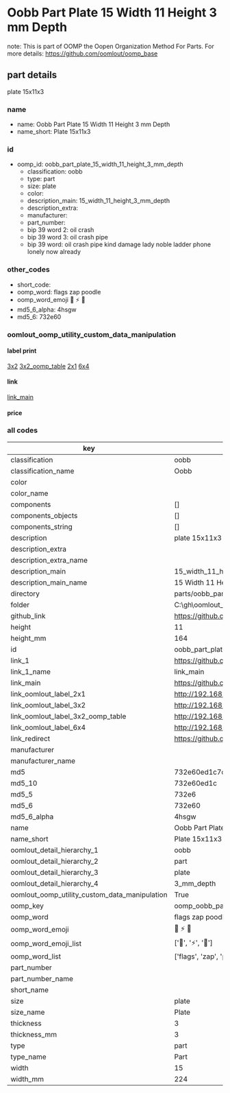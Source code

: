 # Oobb Part Plate 15 Width 11 Height 3 mm Depth  

note: This is part of OOMP the Oopen Organization Method For Parts. For more details: https://github.com/oomlout/oomp_base

##  part details
  



plate 15x11x3



### name
* name: Oobb Part Plate 15 Width 11 Height 3 mm Depth
* name_short: Plate 15x11x3 
### id
* oomp_id: oobb_part_plate_15_width_11_height_3_mm_depth
  * classification: oobb
  * type: part
  * size: plate
  * color: 
  * description_main: 15_width_11_height_3_mm_depth
  * description_extra: 
  * manufacturer: 
  * part_number: 
  * bip 39 word 2: oil crash
  * bip 39 word 3: oil crash pipe
  * bip 39 word: oil crash pipe kind damage lady noble ladder phone lonely now already

### other_codes
* short_code: 
* oomp_word: flags zap poodle
* oomp_word_emoji :flags: :zap: :poodle:
* md5_6_alpha: 4hsgw
* md5_6: 732e60






### oomlout_oomp_utility_custom_data_manipulation
#### label print
[3x2](http://192.168.1.245:1112/?label=oomp%204hsgw)
[3x2_oomp_table](http://192.168.1.108:1112/?label=oomp%204hsgw)
[2x1](http://192.168.1.242:1112/?label=oomp%204hsgw)
[6x4](http://192.168.1.55:1112/?label=oomp%204hsgw)    

#### link

[link_main](https://github.com/oomlout/oomlout_oobb_version_4_generated_parts/tree/main/navigation_oomp/oobb/part/plate/15_width_11_height_3_mm_depth/part)                              

#### price







### all codes 
| key | value |  
| --- | --- |  
| classification | oobb |  
| classification_name | Oobb |  
| color |  |  
| color_name |  |  
| components | [] |  
| components_objects | [] |  
| components_string | [] |  
| description | plate 15x11x3 |  
| description_extra |  |  
| description_extra_name |  |  
| description_main | 15_width_11_height_3_mm_depth |  
| description_main_name | 15 Width 11 Height 3 mm Depth |  
| directory | parts/oobb_part_plate_15_width_11_height_3_mm_depth |  
| folder | C:\gh\oomlout_oobb_version_4_generated_parts\parts\oobb_part_plate_15_width_11_height_3_mm_depth |  
| github_link | https://github.com/oomlout/oomlout_oomp_part_src/tree/main/parts/oobb_part_plate_15_width_11_height_3_mm_depth |  
| height | 11 |  
| height_mm | 164 |  
| id | oobb_part_plate_15_width_11_height_3_mm_depth |  
| link_1 | https://github.com/oomlout/oomlout_oobb_version_4_generated_parts/tree/main/navigation_oomp/oobb/part/plate/15_width_11_height_3_mm_depth/part |  
| link_1_name | link_main |  
| link_main | https://github.com/oomlout/oomlout_oobb_version_4_generated_parts/tree/main/navigation_oomp/oobb/part/plate/15_width_11_height_3_mm_depth/part |  
| link_oomlout_label_2x1 | http://192.168.1.242:1112/?label=oomp%204hsgw |  
| link_oomlout_label_3x2 | http://192.168.1.245:1112/?label=oomp%204hsgw |  
| link_oomlout_label_3x2_oomp_table | http://192.168.1.108:1112/?label=oomp%204hsgw |  
| link_oomlout_label_6x4 | http://192.168.1.55:1112/?label=oomp%204hsgw |  
| link_redirect | https://github.com/oomlout/oomlout_oobb_version_4_generated_parts/tree/main/parts/oobb_plate_15_11_03 |  
| manufacturer |  |  
| manufacturer_name |  |  
| md5 | 732e60ed1c7c72b5f21b87a94a8c9cce |  
| md5_10 | 732e60ed1c |  
| md5_5 | 732e6 |  
| md5_6 | 732e60 |  
| md5_6_alpha | 4hsgw |  
| name | Oobb Part Plate 15 Width 11 Height 3 mm Depth |  
| name_short | Plate 15x11x3  |  
| oomlout_detail_hierarchy_1 | oobb |  
| oomlout_detail_hierarchy_2 | part |  
| oomlout_detail_hierarchy_3 | plate |  
| oomlout_detail_hierarchy_4 | 3_mm_depth |  
| oomlout_oomp_utility_custom_data_manipulation | True |  
| oomp_key | oomp_oobb_part_plate_15_width_11_height_3_mm_depth |  
| oomp_word | flags zap poodle |  
| oomp_word_emoji | :flags: :zap: :poodle: |  
| oomp_word_emoji_list | [':flags:', ':zap:', ':poodle:'] |  
| oomp_word_list | ['flags', 'zap', 'poodle'] |  
| part_number |  |  
| part_number_name |  |  
| short_name |  |  
| size | plate |  
| size_name | Plate |  
| thickness | 3 |  
| thickness_mm | 3 |  
| type | part |  
| type_name | Part |  
| width | 15 |  
| width_mm | 224 |  
